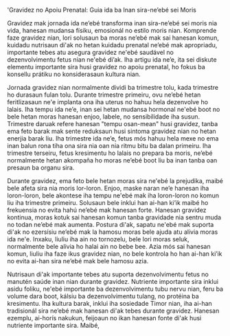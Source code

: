 'Gravidez no Apoiu Prenatal: Guia ida ba Inan sira-ne’ebé sei Moris

Gravidez mak jornada ida ne’ebé transforma inan sira-ne’ebé sei moris nia vida, hanesan mudansa físiku, emosionál no estilo moris nian. Komprende faze gravidez nian, lori solusaun ba moras ne’ebé mak sai hanesan komun, kuidadu nutrisaun di'ak no hetan kuidadu prenatal ne’ebé mak apropriadu, importante tebes atu asegura gravidez ne'ebé saudável no dezenvolvimentu fetus nian ne'ebé di’ak. Iha artigu ida ne’e, ita sei diskute elementu importante sira husi gravidez no apoiu prenatal, ho fokus ba konsellu prátiku no konsiderasaun kultura nian.

Jornada gravidez nian normalmente dividi ba trimestre tolu, kada trimestre ho durasaun fulan tolu. Durante trimestre primeiru, ovu ne’ebé hetan feritlizasaun ne'e implanta ona iha uterus no hahuu hela dezenvolve ho lalais. Iha tempu ida ne’e, inan sei hetan mudansa hormonal ne'ebé boot no bele hetan moras hanesan enjoo, labele, no sensibilidade iha susun. Trimestre daruak refere hanesan "tempu osan-mean" husi gravidez, tanba ema feto barak mak sente reduksaun husi sintoma gravidez nian no hetan enerjia barak liu. Iha trimestre ida ne’e, fetus mós hahuu hela mexe no ema inan balun rona tiha ona sira nia oan nia ritmu bitu ba dalan primeiru. Iha trimestre terseiru, fetus kresimentu ho lalais no prepara ba moris, ne’ebé normalmente hetan akompaña ho moras ne’ebé boot liu ba inan tanba oan presaun ba organu sira.

Durante gravidez, ema feto bele hetan moras sira ne'ebé la prejudika, maibé bele afeta sira nia moris lor-loron. Enjoo, maske naran ne’e hanesan iha loron-loron, bele akontese iha tempu ne'ebé mak iha loron-loron no komun liu iha trimestre primeiru. Solusaun bele inklui han ai-han ki’ik maibé ho frekuensia no evita hahú ne’ebé mak hanesan forte. Hanesan gravidez kontinua, moras kotuk sai hanesan komun tanba gravidade nia sentru muda no todan ne’ebé mak aumenta. Postura di'ak, sapatu ne'ebé mak suporta di'ak no ezersísiu ne’ebé mak la hamosu moras bele ajuda atu alivia moras ida ne'e. Inxaku, liuliu iha ain no tornozelu, bele lori moras seluk, normalmente bele alivia ho halai ain no bebe bee. Azia mós sai hanesan komun, liuliu iha faze ikus gravidez nian, no bele kontrola ho han ai-han ki’ik no evita ai-han sira ne’ebé mak bele hamosu azia.

Nutrisaun di'ak importante tebes atu suporta dezenvolvimentu fetus no manutén saúde inan nian durante gravidez. Nutriente importante sira inklui asidu foliku, ne'ebé importante ba dezenvolvimentu tubu nervu nian, feru ba volume dara boot, kálsiu ba dezenvolvimentu tulang, no protéina ba kresimentu. Iha kultura barak, inklui iha sosiedade Timor nian, iha ai-han tradisionál sira ne’ebé mak hanesan di'ak tebes durante gravidez. Hanesan ezemplu, ai-horís nakukun, feijoaun no ikan hanesan fonte di'ak husi nutriente importante sira. Maibé,